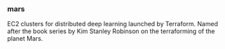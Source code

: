 ### mars

EC2 clusters for distributed deep learning launched by Terraform. Named after the book series by Kim Stanley Robinson on the terraforming of the planet Mars.